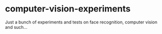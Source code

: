 # computer-vision-experiments
Just a bunch of experiments and tests on face recognition, computer vision and such...
